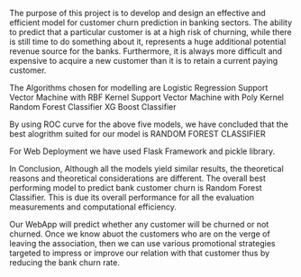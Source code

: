 The purpose of this project is to develop and design an effective and efficient model for customer churn prediction in banking sectors.
The ability to predict that a particular customer is at a high risk of churning, while there is still time to do something about it, represents a huge additional potential revenue source for the banks. Furthermore, it is always more difficult and expensive to acquire a new customer than
it is to retain a current paying customer.

The Algorithms chosen for modelling are
  Logistic Regression
  Support Vector Machine with RBF Kernel
  Support Vector Machine with Poly Kernel
  Random Forest Classifier
  XG Boost Classifier

By using ROC curve for the above five models, we have concluded that the best alogrithm suited for our model is RANDOM FOREST CLASSIFIER

For Web Deployment we have used Flask Framework and pickle library.

In Conclusion, Although all the models yield similar results, the theoretical reasons and theoretical considerations are different.
The overall best performing model to predict bank customer churn is Random Forest Classifier. This is due its overall performance for all the evaluation measurements and computational efficiency.

Our WebApp will predict whether any customer will be churned or not churned. Once we know abuot the customers who are on the verge of leaving the association, then we can use various promotional strategies targeted to impress or improve our relation with that customer thus by reducing the bank churn rate.
